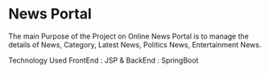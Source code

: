 # News Portal
 The main Purpose of the Project on Online News Portal is to manage the details of News, Category, Latest News, Politics News, Entertainment News.
 
 Technology Used FrontEnd : JSP & BackEnd : SpringBoot
